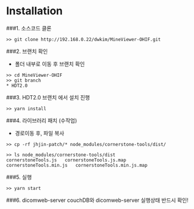 # Installation

###1. 소스코드 클론 
```
>> git clone http://192.168.0.22/dwkim/MineViewer-OHIF.git
```  

###2. 브랜치 확인
- 폴더 내부로 이동 후 브랜치 확인


```
>> cd MineViewer-OHIF
>> git branch
* HDT2.0
```

###3. HDT2.0 브랜치 에서 설치 진행
```
>> yarn install
```

###4. 라이브러리 패치 (수작업)
- 경로이동 후, 파일 복사


```$xslt
>> cp -rf jhjin-patch/* node_modules/cornerstone-tools/dist/
```
```
>> ls node_modules/cornerstone-tools/dist
cornerstoneTools.js   cornerstoneTools.js.map   cornerstoneTools.min.js   cornerstoneTools.min.js.map
```
###5. 실행
```$xslt
>> yarn start
```

###6. dicomweb-server
couchDB와 dicomweb-server 실행상태 반드시 확인!
